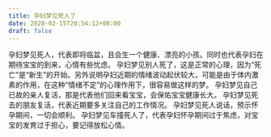 ```yaml
---
title: 孕妇梦见死人了
date: 2020-02-15T20:54:12+08:00
draft: false
---
```


孕妇梦见死人，代表即将临盆，且会生一个健康、漂亮的小孩。同时也代表孕妇在期待宝宝的到来，心情有些忧虑。
孕妇梦见别人死了，这是正常的心理，因为“死亡”是“新生”的开始。另外说明孕妇近期的情绪波动起伏较大，可能是由于体内激素的作用，在这种“情绪不定”的心理作用下，很容易做这样的梦。
孕妇梦见自己已故的亲人复活，那是代表他们回来看宝宝，会保佑宝宝健康长大。
孕妇梦见死去的朋友复活，代表近期要多关注自己的工作情况。
孕妇梦见死人说话，预示怀孕期间，一切会顺利。
孕妇梦见车撞死人了，代表孕妇怀孕期间过于焦虑，对宝宝的发育过于担心，要记得放松心情。